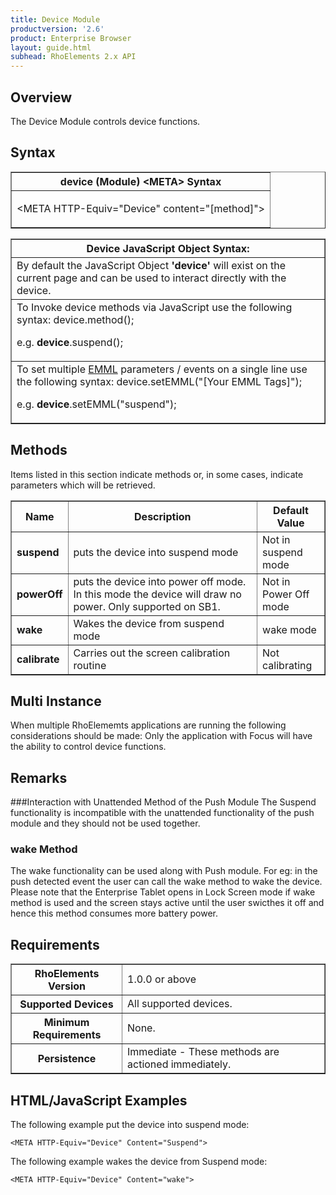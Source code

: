 ```yaml
---
title: Device Module
productversion: '2.6'
product: Enterprise Browser
layout: guide.html
subhead: RhoElements 2.x API
---
```


## Overview
The Device Module controls device functions.

## Syntax
<table class="facelift" style="width:100%" border="1" padding="5px"> <tr><th class="tableHeading">device (Module) &lt;META&gt; Syntax
</th></tr><tr><td class="clsSyntaxCells clsOddRow"><p>&lt;META HTTP-Equiv="Device" content="[method]"&gt;</p></td></tr></table>
<table class="facelift" style="width:100%" border="1" padding="5px"> <tr><th class="tableHeading">Device JavaScript Object Syntax:</th></tr><tr><td class="clsSyntaxCells clsOddRow">
By default the JavaScript Object <b>'device'</b> will exist on the current page and can be used to interact directly with the device.
</td></tr><tr><td class="clsSyntaxCells clsEvenRow">
To Invoke device methods via JavaScript use the following syntax: device.method();
<P />e.g. <b>device</b>.suspend();
</td></tr><tr><td class="clsSyntaxCells clsEvenRow">							
To set multiple <a href="../EMMLOverview">EMML</a> parameters / events on a single line use the following syntax: device.setEMML("[Your EMML Tags]");
<P />
e.g. <b>device</b>.setEMML("suspend");							
</td></tr></table>
	

## Methods


Items listed in this section indicate methods or, in some cases, indicate parameters which will be retrieved.

<table class="facelift" style="width:100%" border="1" padding="5px"> <col width="10%" /><col width="68%" /><col width="22%" />

<tr>
<th class="tableHeading">Name</th>
<th class="tableHeading">Description</th>
<th class="tableHeading">Default Value</th>
</tr>

<tr>
<td class="clsSyntaxCells clsOddRow"><b>suspend</b></td>
<td class="clsSyntaxCells clsOddRow">puts the device into suspend mode</td>
<td class="clsSyntaxCells clsOddRow">Not in suspend mode</td>
</tr>

<tr>
<td class="clsSyntaxCells clsEvenRow"><b>powerOff</b></td>
<td class="clsSyntaxCells clsEvenRow">puts the device into power off mode. In this mode the device will draw no power. Only supported on SB1.</td>
<td class="clsSyntaxCells clsEvenRow">Not in Power Off mode</td>
</tr>

<tr>
<td class="clsSyntaxCells clsOddRow"><b>wake</b></td>
<td class="clsSyntaxCells clsOddRow">Wakes the device from suspend mode</td>
<td class="clsSyntaxCells clsOddRow">wake mode</td>
</tr>

<tr>
<td class="clsSyntaxCells clsEvenRow"><b>calibrate</b></td>
<td class="clsSyntaxCells clsEvenRow">Carries out the screen calibration routine</td>
<td class="clsSyntaxCells clsEvenRow">Not calibrating</td>
</tr>
</table>


## Multi Instance
When multiple RhoElememts applications are running the following considerations should be made: Only the application with Focus will have the ability to control device functions.


## Remarks


###Interaction with Unattended Method of the Push Module
The Suspend functionality is incompatible with the unattended functionality of the push module and they should not be used together.


### wake Method
The wake functionality can be used along with Push module. For eg: in the push detected event the user can call the wake method to wake the device. Please note that the Enterprise Tablet opens in Lock Screen mode if wake method is used and the screen stays active until the user swicthes it off and hence this method consumes more battery power.




## Requirements

<table class="facelift" style="width:100%" border="1" padding="5px"> <tr><th class="tableHeading">RhoElements Version</th><td class="clsSyntaxCell clsEvenRow">1.0.0 or above
</td></tr><tr><th class="tableHeading">Supported Devices</th><td class="clsSyntaxCell clsOddRow">All supported devices.</td></tr><tr><th class="tableHeading">Minimum Requirements</th><td class="clsSyntaxCell clsOddRow">None.</td></tr><tr><th class="tableHeading">Persistence</th><td class="clsSyntaxCell clsEvenRow">Immediate - These methods are actioned immediately.</td></tr></table>


## HTML/JavaScript Examples

The following example put the device into suspend mode:

	<META HTTP-Equiv="Device" Content="Suspend">
	
The following example wakes the device from Suspend mode:

	<META HTTP-Equiv="Device" Content="wake">
	


